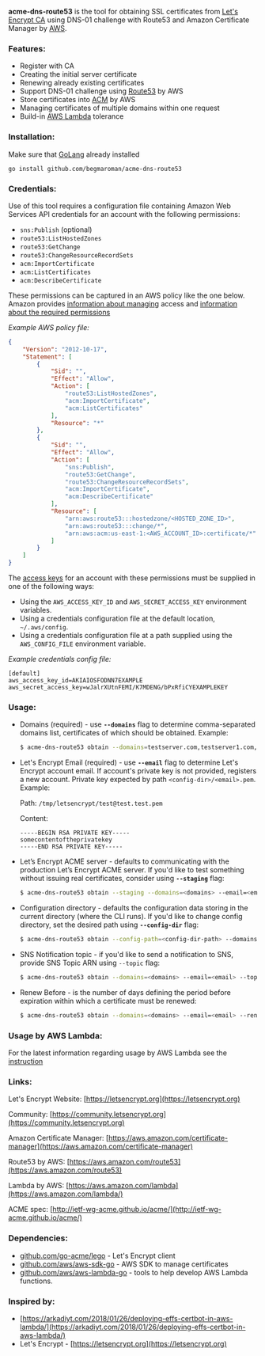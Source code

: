 **acme-dns-route53** is the tool for obtaining SSL certificates from [Let's Encrypt CA](https://letsencrypt.org/) using DNS-01 challenge with Route53 and Amazon Certificate Manager by [AWS](https://aws.amazon.com/).

### Features:

- Register with CA
- Creating the initial server certificate
- Renewing already existing certificates
- Support DNS-01 challenge using [Route53](https://aws.amazon.com/route53/) by AWS
- Store certificates into [ACM](https://aws.amazon.com/certificate-manager/) by AWS
- Managing certificates of multiple domains within one request
- Build-in [AWS Lambda](https://aws.amazon.com/lambda/) tolerance

### Installation:

Make sure that [GoLang](https://golang.org/doc/install) already installed

    go install github.com/begmaroman/acme-dns-route53
    
### Credentials:

Use of this tool requires a configuration file containing Amazon Web Services API credentials for an account with the following permissions:

- `sns:Publish` (optional)
- `route53:ListHostedZones`
- `route53:GetChange`
- `route53:ChangeResourceRecordSets`
- `acm:ImportCertificate`
- `acm:ListCertificates`
- `acm:DescribeCertificate`

These permissions can be captured in an AWS policy like the one below. 
Amazon provides [information about managing](https://docs.aws.amazon.com/Route53/latest/DeveloperGuide/access-control-overview.html) access and [information about the required permissions](https://docs.aws.amazon.com/Route53/latest/DeveloperGuide/r53-api-permissions-ref.html)

*Example AWS policy file:*
```json
{
    "Version": "2012-10-17",
    "Statement": [
        {
            "Sid": "",
            "Effect": "Allow",
            "Action": [
                "route53:ListHostedZones",
                "acm:ImportCertificate",
                "acm:ListCertificates"
            ],
            "Resource": "*"
        },
        {
            "Sid": "",
            "Effect": "Allow",
            "Action": [
                "sns:Publish",
                "route53:GetChange",
                "route53:ChangeResourceRecordSets",
                "acm:ImportCertificate",
                "acm:DescribeCertificate"
            ],
            "Resource": [
                "arn:aws:route53:::hostedzone/<HOSTED_ZONE_ID>",
                "arn:aws:route53:::change/*",
                "arn:aws:acm:us-east-1:<AWS_ACCOUNT_ID>:certificate/*"
            ]
        }
    ]
}
```

The [access keys](https://docs.aws.amazon.com/general/latest/gr/aws-sec-cred-types.html#access-keys-and-secret-access-keys) for an account with these permissions must be supplied in one of the following ways:

- Using the `AWS_ACCESS_KEY_ID` and `AWS_SECRET_ACCESS_KEY` environment variables.
- Using a credentials configuration file at the default location, `~/.aws/config`.
- Using a credentials configuration file at a path supplied using the `AWS_CONFIG_FILE` environment variable.

*Example credentials config file:*
```
[default]
aws_access_key_id=AKIAIOSFODNN7EXAMPLE
aws_secret_access_key=wJalrXUtnFEMI/K7MDENG/bPxRfiCYEXAMPLEKEY
```

### Usage:

- Domains (required) - use **`--domains`** flag to determine comma-separated domains list, certificates of which should be obtained. Example:
    ```sh
    $ acme-dns-route53 obtain --domains=testserver.com,testserver1.com,testserver2.com --email=<email>
    ```

- Let's Encrypt Email (required) - use **`--email`** flag to determine Let's Encrypt account email. 
If account's private key is not provided, registers a new account. Private key expected by path `<config-dir>/<email>.pem`. Example:
    
    Path: `/tmp/letsencrypt/test@test.test.pem`
    
    Content:
    ```pem
    -----BEGIN RSA PRIVATE KEY-----
    somecontentoftheprivatekey
    -----END RSA PRIVATE KEY-----
    ```

- Let’s Encrypt ACME server - defaults to communicating with the production Let’s Encrypt ACME server. 
If you'd like to test something without issuing real certificates, consider using  **`--staging`** flag: 
    ```sh
    $ acme-dns-route53 obtain --staging --domains=<domains> --email=<email>
    ```
    
- Configuration directory - defaults the configuration data storing in the current directory (where the CLI runs).
If you'd like to change config directory, set the desired path using **`--config-dir`** flag:
    ```sh
    $ acme-dns-route53 obtain --config-path=<config-dir-path> --domains=<domains> --email=<email>
    ```
    
- SNS Notification topic - if you'd like to send a notification to SNS, provide SNS Topic ARN using `--topic` flag:
    ```sh
    $ acme-dns-route53 obtain --domains=<domains> --email=<email> --topic=arn:aws:sns:<AWS_REGION>:<AWS_ACCOUNT_ID>:<SNS_TOPIC_NAME>
    ```
    
- Renew Before - is the number of days defining the period before expiration within which a certificate must be renewed:
    ```sh
    $ acme-dns-route53 obtain --domains=<domains> --email=<email> --renew-before=7
    ```
    
### Usage by AWS Lambda:

For the latest information regarding usage by AWS Lambda see the [instruction](LAMBDA.md)

### Links:

Let's Encrypt Website: [https://letsencrypt.org](https://letsencrypt.org)

Community: [https://community.letsencrypt.org](https://community.letsencrypt.org)

Amazon Certificate Manager: [https://aws.amazon.com/certificate-manager](https://aws.amazon.com/certificate-manager)

Route53 by AWS: [https://aws.amazon.com/route53](https://aws.amazon.com/route53)

Lambda by AWS: [https://aws.amazon.com/lambda](https://aws.amazon.com/lambda/)

ACME spec: [http://ietf-wg-acme.github.io/acme/](http://ietf-wg-acme.github.io/acme/)

### Dependencies:

- [github.com/go-acme/lego](https://github.com/go-acme/lego) - Let's Encrypt client
- [github.com/aws/aws-sdk-go](https://github.com/aws/aws-sdk-go) - AWS SDK to manage certificates
- [github.com/aws/aws-lambda-go](https://github.com/aws/aws-lambda-go) - tools to help develop AWS Lambda functions.

### Inspired by:

- [https://arkadiyt.com/2018/01/26/deploying-effs-certbot-in-aws-lambda/](https://arkadiyt.com/2018/01/26/deploying-effs-certbot-in-aws-lambda/)
- Let's Encrypt - [https://letsencrypt.org](https://letsencrypt.org)